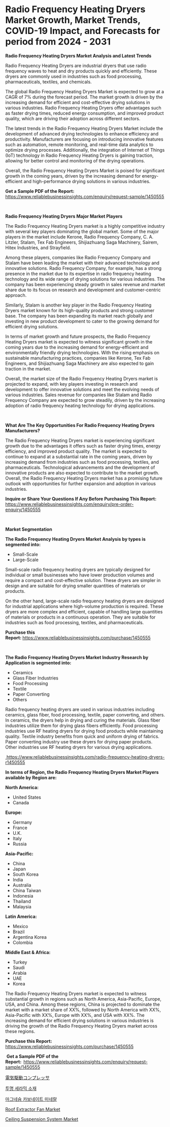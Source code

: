 <p><h1>Radio Frequency Heating Dryers Market Growth, Market Trends, COVID-19 Impact, and Forecasts for period from 2024 - 2031</h1></p><p><strong>Radio Frequency Heating Dryers Market Analysis and Latest Trends</strong></p>
<p><p>Radio Frequency Heating Dryers are industrial dryers that use radio frequency waves to heat and dry products quickly and efficiently. These dryers are commonly used in industries such as food processing, pharmaceuticals, textiles, and chemicals.</p><p>The global Radio Frequency Heating Dryers Market is expected to grow at a CAGR of 7% during the forecast period. The market growth is driven by the increasing demand for efficient and cost-effective drying solutions in various industries. Radio Frequency Heating Dryers offer advantages such as faster drying times, reduced energy consumption, and improved product quality, which are driving their adoption across different sectors.</p><p>The latest trends in the Radio Frequency Heating Dryers Market include the development of advanced drying technologies to enhance efficiency and productivity. Manufacturers are focusing on introducing innovative features such as automation, remote monitoring, and real-time data analytics to optimize drying processes. Additionally, the integration of Internet of Things (IoT) technology in Radio Frequency Heating Dryers is gaining traction, allowing for better control and monitoring of the drying operations.</p><p>Overall, the Radio Frequency Heating Dryers Market is poised for significant growth in the coming years, driven by the increasing demand for energy-efficient and high-performance drying solutions in various industries.</p></p>
<p><strong>Get a Sample PDF of the Report:&nbsp;</strong> <a href="https://www.reliablebusinessinsights.com/enquiry/request-sample/1450555">https://www.reliablebusinessinsights.com/enquiry/request-sample/1450555</a></p>
<p>&nbsp;</p>
<p><strong>Radio Frequency Heating Dryers Major Market Players</strong></p>
<p><p>The Radio Frequency Heating Dryers market is a highly competitive industry with several key players dominating the global market. Some of the major players in the market include Kerone, Radio Frequency Company, C. A. Litzler, Stalam, Tex Fab Engineers, Shijiazhuang Saga Machinery, Sairem, Hitex Industries, and Strayfield.</p><p>Among these players, companies like Radio Frequency Company and Stalam have been leading the market with their advanced technology and innovative solutions. Radio Frequency Company, for example, has a strong presence in the market due to its expertise in radio frequency heating technology and its wide range of drying solutions for various industries. The company has been experiencing steady growth in sales revenue and market share due to its focus on research and development and customer-centric approach.</p><p>Similarly, Stalam is another key player in the Radio Frequency Heating Dryers market known for its high-quality products and strong customer base. The company has been expanding its market reach globally and investing in new product development to cater to the growing demand for efficient drying solutions.</p><p>In terms of market growth and future prospects, the Radio Frequency Heating Dryers market is expected to witness significant growth in the coming years due to the increasing demand for energy-efficient and environmentally friendly drying technologies. With the rising emphasis on sustainable manufacturing practices, companies like Kerone, Tex Fab Engineers, and Shijiazhuang Saga Machinery are also expected to gain traction in the market.</p><p>Overall, the market size of the Radio Frequency Heating Dryers market is projected to expand, with key players investing in research and development to offer innovative solutions and meet the evolving needs of various industries. Sales revenue for companies like Stalam and Radio Frequency Company are expected to grow steadily, driven by the increasing adoption of radio frequency heating technology for drying applications.</p></p>
<p>&nbsp;</p>
<p><strong>What Are The Key Opportunities For Radio Frequency Heating Dryers Manufacturers?</strong></p>
<p><p>The Radio Frequency Heating Dryers market is experiencing significant growth due to the advantages it offers such as faster drying times, energy efficiency, and improved product quality. The market is expected to continue to expand at a substantial rate in the coming years, driven by increasing demand from industries such as food processing, textiles, and pharmaceuticals. Technological advancements and the development of innovative products are also expected to contribute to the market growth. Overall, the Radio Frequency Heating Dryers market has a promising future outlook with opportunities for further expansion and adoption in various industries.</p></p>
<p><strong>Inquire or Share Your Questions If Any Before Purchasing This Report:</strong> <a href="https://www.reliablebusinessinsights.com/enquiry/pre-order-enquiry/1450555">https://www.reliablebusinessinsights.com/enquiry/pre-order-enquiry/1450555</a></p>
<p>&nbsp;</p>
<p><strong>Market Segmentation</strong></p>
<p><strong>The Radio Frequency Heating Dryers Market Analysis by types is segmented into:</strong></p>
<p><ul><li>Small-Scale</li><li>Large-Scale</li></ul></p>
<p><p>Small-scale radio frequency heating dryers are typically designed for individual or small businesses who have lower production volumes and require a compact and cost-effective solution. These dryers are simpler in design and are suitable for drying smaller quantities of materials or products.</p><p>On the other hand, large-scale radio frequency heating dryers are designed for industrial applications where high-volume production is required. These dryers are more complex and efficient, capable of handling large quantities of materials or products in a continuous operation. They are suitable for industries such as food processing, textiles, and pharmaceuticals.</p></p>
<p><strong>Purchase this Report:&nbsp;</strong><a href="https://www.reliablebusinessinsights.com/purchase/1450555">https://www.reliablebusinessinsights.com/purchase/1450555</a></p>
<p>&nbsp;</p>
<p><strong>The Radio Frequency Heating Dryers Market Industry Research by Application is segmented into:</strong></p>
<p><ul><li>Ceramics</li><li>Glass Fiber Industries</li><li>Food Processing</li><li>Textile</li><li>Paper Converting</li><li>Others</li></ul></p>
<p><p>Radio frequency heating dryers are used in various industries including ceramics, glass fiber, food processing, textile, paper converting, and others. In ceramics, the dryers help in drying and curing the materials. Glass fiber industries utilize them for drying glass fibers efficiently. Food processing industries use RF heating dryers for drying food products while maintaining quality. Textile industry benefits from quick and uniform drying of fabrics. Paper converting industry use these dryers for drying paper products. Other industries use RF heating dryers for various drying applications.</p></p>
<p><a href="https://www.reliablebusinessinsights.com/radio-frequency-heating-dryers-r1450555">&nbsp;https://www.reliablebusinessinsights.com/radio-frequency-heating-dryers-r1450555</a></p>
<p><strong>In terms of Region, the Radio Frequency Heating Dryers Market Players available by Region are:</strong></p>
<p>
    <p> <strong> North America: </strong>
        <ul>
            <li>United States</li>
            <li>Canada</li>
        </ul>
        </p> 
    <p> <strong> Europe: </strong>
        <ul>
            <li>Germany</li>
            <li>France</li>
            <li>U.K.</li>
            <li>Italy</li>
            <li>Russia</li>
        </ul>
        </p> 
    <p> <strong> Asia-Pacific: </strong>
        <ul>
            <li>China</li>
            <li>Japan</li>
            <li>South Korea</li>
            <li>India</li>
            <li>Australia</li>
            <li>China Taiwan</li>
            <li>Indonesia</li>
            <li>Thailand</li>
            <li>Malaysia</li>
        </ul>
        </p> 
    <p> <strong> Latin America: </strong>
        <ul>
            <li>Mexico</li>
            <li>Brazil</li>
            <li>Argentina Korea</li>
            <li>Colombia</li>
        </ul>
        </p> 
    <p> <strong> Middle East & Africa: </strong>
        <ul>
            <li>Turkey</li>
            <li>Saudi</li>
            <li>Arabia</li>
            <li>UAE</li>
            <li>Korea</li>
        </ul>
    </p>
    </p>
<p><p>The Radio Frequency Heating Dryers market is expected to witness substantial growth in regions such as North America, Asia-Pacific, Europe, USA, and China. Among these regions, China is projected to dominate the market with a market share of XX%, followed by North America with XX%, Asia-Pacific with XX%, Europe with XX%, and USA with XX%. The increasing demand for efficient drying solutions in various industries is driving the growth of the Radio Frequency Heating Dryers market across these regions.</p></p>
<p><strong>Purchase this Report: </strong><a href="https://www.reliablebusinessinsights.com/purchase/1450555">https://www.reliablebusinessinsights.com/purchase/1450555</a></p>
<p>&nbsp;<strong>Get a Sample PDF of the Report:&nbsp;&nbsp;</strong><a href="https://www.reliablebusinessinsights.com/enquiry/request-sample/1450555">https://www.reliablebusinessinsights.com/enquiry/request-sample/1450555</a></p>
<p><strong></strong></p>
<p><p><a href="https://github.com/EstaSprer20231/Market-Research-Report-List-2/blob/main/7226663162567.md">電気駆動コンプレッサ</a></p><p><a href="https://github.com/courtney23pratt/Market-Research-Report-List-1/blob/main/4711203175024.md">투명 세라믹 소재</a></p><p><a href="https://github.com/rifqimuhammad018/Market-Research-Report-List-1/blob/main/2743961175023.md">마그네슘 카보네이트 미네랄</a></p><p><a href="https://github.com/kmtkihkn89/Market-Research-Report-List-1/blob/main/roof-extractor-fan-market.md">Roof Extractor Fan Market</a></p><p><a href="https://github.com/kimjmgeh81/Market-Research-Report-List-1/blob/main/ceiling-suspension-system-market.md">Ceiling Suspension System Market</a></p></p>